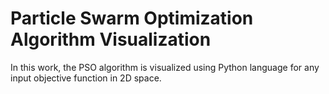 # Particle Swarm Optimization Algorithm Visualization
In this work, the PSO algorithm is visualized using Python language for
any input objective function in 2D space.
